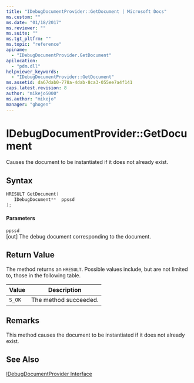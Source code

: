 ```yaml
---
title: "IDebugDocumentProvider::GetDocument | Microsoft Docs"
ms.custom: ""
ms.date: "01/18/2017"
ms.reviewer: ""
ms.suite: ""
ms.tgt_pltfrm: ""
ms.topic: "reference"
apiname: 
  - "IDebugDocumentProvider.GetDocument"
apilocation: 
  - "pdm.dll"
helpviewer_keywords: 
  - "IDebugDocumentProvider::GetDocument"
ms.assetid: da67dab0-778a-4dab-8ca3-055ee7a4f141
caps.latest.revision: 8
author: "mikejo5000"
ms.author: "mikejo"
manager: "ghogen"
---
```

# IDebugDocumentProvider::GetDocument
Causes the document to be instantiated if it does not already exist.  
  
## Syntax  
  
```cpp
HRESULT GetDocument(  
   IDebugDocument**  ppssd  
);  
```  
  
#### Parameters  
 `ppssd`  
 [out] The debug document corresponding to the document.  
  
## Return Value  
 The method returns an `HRESULT`. Possible values include, but are not limited to, those in the following table.  
  
|Value|Description|  
|-----------|-----------------|  
|`S_OK`|The method succeeded.|  
  
## Remarks  
 This method causes the document to be instantiated if it does not already exist.  
  
## See Also  
 [IDebugDocumentProvider Interface](../../winscript/reference/idebugdocumentprovider-interface.md)